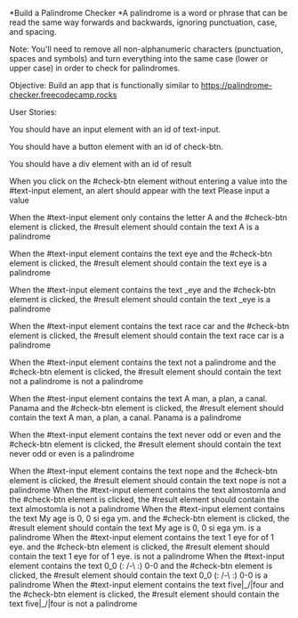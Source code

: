 *Build a Palindrome Checker
*A palindrome is a word or phrase that can be read the same way forwards and backwards, ignoring punctuation, case, and spacing.

Note: You'll need to remove all non-alphanumeric characters (punctuation, spaces and symbols) and turn everything into the same case (lower or upper case) in order to check for palindromes.

Objective: Build an app that is functionally similar to https://palindrome-checker.freecodecamp.rocks

User Stories:

You should have an input element with an id of text-input.

You should have a button element with an id of check-btn.

You should have a div element with an id of result

When you click on the #check-btn element without entering a value into the #text-input element, an alert should appear with the text Please input a value

When the #text-input element only contains the letter A and the #check-btn element is clicked, the #result element should contain the text A is a palindrome

When the #text-input element contains the text eye and the #check-btn element is clicked, the #result element should contain the text eye is a palindrome

When the #text-input element contains the text _eye and the #check-btn element is clicked, the #result element should contain the text _eye is a palindrome

When the #text-input element contains the text race car and the #check-btn element is clicked, the #result element should contain the text race car is a palindrome

When the #text-input element contains the text not a palindrome and the #check-btn element is clicked, the #result element should contain the text not a palindrome is not a palindrome

When the #test-input element contains the text A man, a plan, a canal. Panama and the #check-btn element is clicked, the #result element should contain the text A man, a plan, a canal. Panama is a palindrome

When the #text-input element contains the text never odd or even and the #check-btn element is clicked, the #result element should contain the text never odd or even is a palindrome

When the #text-input element contains the text nope and the #check-btn element is clicked, the #result element should contain the text nope is not a palindrome
When the #text-input element contains the text almostomla and the #check-btn element is clicked, the #result element should contain the text almostomla is not a palindrome
When the #text-input element contains the text My age is 0, 0 si ega ym. and the #check-btn element is clicked, the #result element should contain the text My age is 0, 0 si ega ym. is a palindrome
When the #text-input element contains the text 1 eye for of 1 eye. and the #check-btn element is clicked, the #result element should contain the text 1 eye for of 1 eye. is not a palindrome
When the #text-input element contains the text 0_0 (: /-\ :) 0-0 and the #check-btn element is clicked, the #result element should contain the text 0_0 (: /-\ :) 0-0 is a palindrome
When the #text-input element contains the text five|\_/|four and the #check-btn element is clicked, the #result element should contain the text five|\_/|four is not a palindrome
